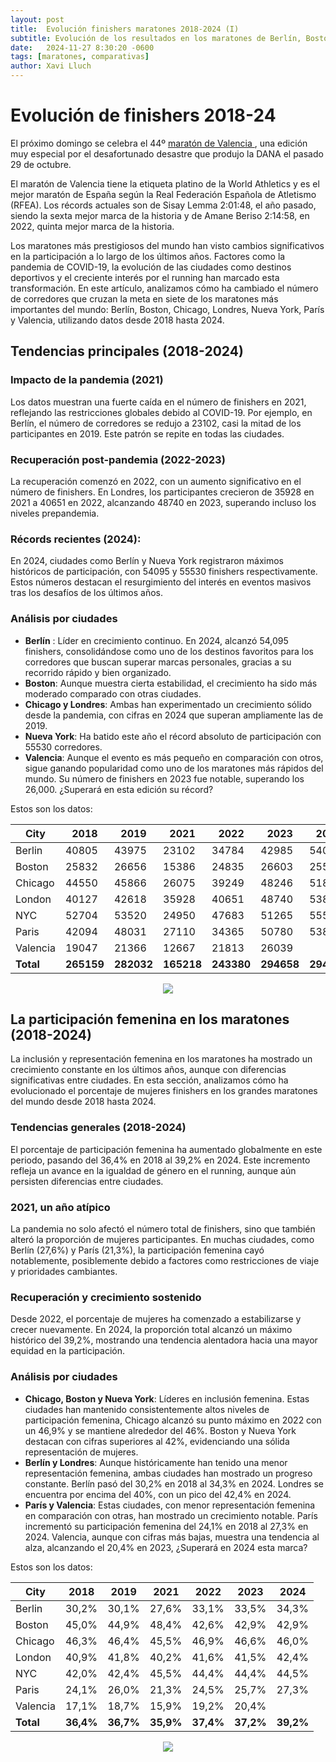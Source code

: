 ```yaml
---
layout: post
title:  Evolución finishers maratones 2018-2024 (I)
subtitle: Evolución de los resultados en los maratones de Berlín, Boston, Chicago, Londres, Nueva York, París y Valencia
date:   2024-11-27 8:30:20 -0600
tags: [maratones, comparativas]
author: Xavi Lluch
---
```

Evolución de finishers 2018-24
============
El próximo domingo se celebra el 44º [maratón de Valencia ](https://www.valenciaciudaddelrunning.com/maraton/maraton/), una edición muy especial por el desafortunado desastre que produjo la DANA el pasado 29 de octubre.

El maratón de Valencia tiene la etiqueta platino de la World Athletics y es el mejor maratón de España según la Real Federación Española de Atletismo (RFEA). Los récords actuales son de Sisay Lemma 2:01:48, el año pasado, siendo la sexta mejor marca de la historia y de Amane Beriso 2:14:58, en 2022, quinta mejor marca de la historia.

Los maratones más prestigiosos del mundo han visto cambios significativos en la participación a lo largo de los últimos años. Factores como la pandemia de COVID-19, la evolución de las ciudades como destinos deportivos y el creciente interés por el running han marcado esta transformación. En este artículo, analizamos cómo ha cambiado el número de corredores que cruzan la meta en siete de los maratones más importantes del mundo: Berlín, Boston, Chicago, Londres, Nueva York, París y Valencia, utilizando datos desde 2018 hasta 2024.

## Tendencias principales (2018-2024)

### Impacto de la pandemia (2021)
Los datos muestran una fuerte caída en el número de finishers en 2021, reflejando las restricciones globales debido al COVID-19. Por ejemplo, en Berlín, el número de corredores se redujo a 23102, casi la mitad de los participantes en 2019. Este patrón se repite en todas las ciudades.

### Recuperación post-pandemia (2022-2023)
La recuperación comenzó en 2022, con un aumento significativo en el número de finishers. En Londres, los participantes crecieron de 35928 en 2021 a 40651 en 2022, alcanzando 48740 en 2023, superando incluso los niveles prepandemia.

### Récords recientes (2024):
En 2024, ciudades como Berlín y Nueva York registraron máximos históricos de participación, con 54095 y 55530 finishers respectivamente. Estos números destacan el resurgimiento del interés en eventos masivos tras los desafíos de los últimos años.

### Análisis por ciudades

* __Berlín__ : Líder en crecimiento continuo. En 2024, alcanzó 54,095 finishers, consolidándose como uno de los destinos favoritos para los corredores que buscan superar marcas personales, gracias a su recorrido rápido y bien organizado.
* __Boston__: Aunque muestra cierta estabilidad, el crecimiento ha sido más moderado comparado con otras ciudades.
* __Chicago y Londres__: Ambas han experimentado un crecimiento sólido desde la pandemia, con cifras en 2024 que superan ampliamente las de 2019.
* __Nueva York__: Ha batido este año el récord absoluto de participación con 55530 corredores.
* __Valencia__: Aunque el evento es más pequeño en comparación con otros, sigue ganando popularidad como uno de los maratones más rápidos del mundo. Su número de finishers en 2023 fue notable, superando los 26,000. ¿Superará en esta edición su récord?

Estos son los datos:

| City      | 2018   | 2019   | 2021   | 2022   | 2023   | 2024   |
|-----------|--------|--------|--------|--------|--------|--------|
| Berlin    | 40805  | 43975  | 23102  | 34784  | 42985  | 54095  |
| Boston    | 25832  | 26656  | 15386  | 24835  | 26603  | 25545  |
| Chicago   | 44550  | 45866  | 26075  | 39249  | 48246  | 51860  |
| London    | 40127  | 42618  | 35928  | 40651  | 48740  | 53878  |
| NYC       | 52704  | 53520  | 24950  | 47683  | 51265  | 55530  |
| Paris     | 42094  | 48031  | 27110  | 34365  | 50780  | 53899  |
| Valencia  | 19047  | 21366  | 12667  | 21813  | 26039  |        |
| **Total** | **265159** | **282032** | **165218** | **243380** | **294658** | **294807** |


<center><img src='../assets/img/posts/20241127/finishers.jpg'></center>


## La participación femenina en los maratones (2018-2024)
La inclusión y representación femenina en los maratones ha mostrado un crecimiento constante en los últimos años, aunque con diferencias significativas entre ciudades. En esta sección, analizamos cómo ha evolucionado el porcentaje de mujeres finishers en los grandes maratones del mundo desde 2018 hasta 2024.

### Tendencias generales (2018-2024)
El porcentaje de participación femenina ha aumentado globalmente en este periodo, pasando del 36,4% en 2018 al 39,2% en 2024. Este incremento refleja un avance en la igualdad de género en el running, aunque aún persisten diferencias entre ciudades.

### 2021, un año atípico
La pandemia no solo afectó el número total de finishers, sino que también alteró la proporción de mujeres participantes. En muchas ciudades, como Berlín (27,6%) y París (21,3%), la participación femenina cayó notablemente, posiblemente debido a factores como restricciones de viaje y prioridades cambiantes.

### Recuperación y crecimiento sostenido
Desde 2022, el porcentaje de mujeres ha comenzado a estabilizarse y crecer nuevamente. En 2024, la proporción total alcanzó un máximo histórico del 39,2%, mostrando una tendencia alentadora hacia una mayor equidad en la participación.

### Análisis por ciudades

* __Chicago, Boston y Nueva York__: Líderes en inclusión femenina. Estas ciudades han mantenido consistentemente altos niveles de participación femenina, Chicago alcanzó su punto máximo en 2022 con un 46,9% y se mantiene alrededor del 46%. Boston y Nueva York destacan con cifras superiores al 42%, evidenciando una sólida representación de mujeres.
* __Berlín y Londres__: Aunque históricamente han tenido una menor representación femenina, ambas ciudades han mostrado un progreso constante. Berlín pasó del 30,2% en 2018 al 34,3% en 2024. Londres se encuentra por encima del 40%, con un pico del 42,4% en 2024.
* __París y Valencia__: Estas ciudades, con menor representación femenina en comparación con otras, han mostrado un crecimiento notable. París incrementó su participación femenina del 24,1% en 2018 al 27,3% en 2024. Valencia, aunque con cifras más bajas, muestra una tendencia al alza, alcanzando el 20,4% en 2023, ¿Superará en 2024 esta marca?
  
Estos son los datos:

| City     | 2018   | 2019   | 2021   | 2022   | 2023   | 2024   |
|----------|--------|--------|--------|--------|--------|--------|
| Berlin   | 30,2%  | 30,1%  | 27,6%  | 33,1%  | 33,5%  | 34,3%  |
| Boston   | 45,0%  | 44,9%  | 48,4%  | 42,6%  | 42,9%  | 42,9%  |
| Chicago  | 46,3%  | 46,4%  | 45,5%  | 46,9%  | 46,6%  | 46,0%  |
| London   | 40,9%  | 41,8%  | 40,2%  | 41,6%  | 41,5%  | 42,4%  |
| NYC      | 42,0%  | 42,4%  | 45,5%  | 44,4%  | 44,4%  | 44,5%  |
| Paris    | 24,1%  | 26,0%  | 21,3%  | 24,5%  | 25,7%  | 27,3%  |
| Valencia | 17,1%  | 18,7%  | 15,9%  | 19,2%  | 20,4%  |        |
| **Total**| **36,4%** | **36,7%** | **35,9%** | **37,4%** | **37,2%** | **39,2%** |

<center><img src='../assets/img/posts/20241127/finishersWomen.jpg'></center>